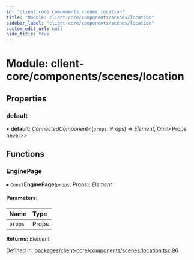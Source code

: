 ```yaml
---
id: "client_core_components_scenes_location"
title: "Module: client-core/components/scenes/location"
sidebar_label: "client-core/components/scenes/location"
custom_edit_url: null
hide_title: true
---
```


# Module: client-core/components/scenes/location

## Properties

### default

• **default**: *ConnectedComponent*<(`props`: Props) => *Element*, Omit<Props, never\>\>

## Functions

### EnginePage

▸ `Const`**EnginePage**(`props`: Props): *Element*

#### Parameters:

Name | Type |
:------ | :------ |
`props` | Props |

**Returns:** *Element*

Defined in: [packages/client-core/components/scenes/location.tsx:96](https://github.com/xr3ngine/xr3ngine/blob/5c3dcaef1/packages/client-core/components/scenes/location.tsx#L96)
